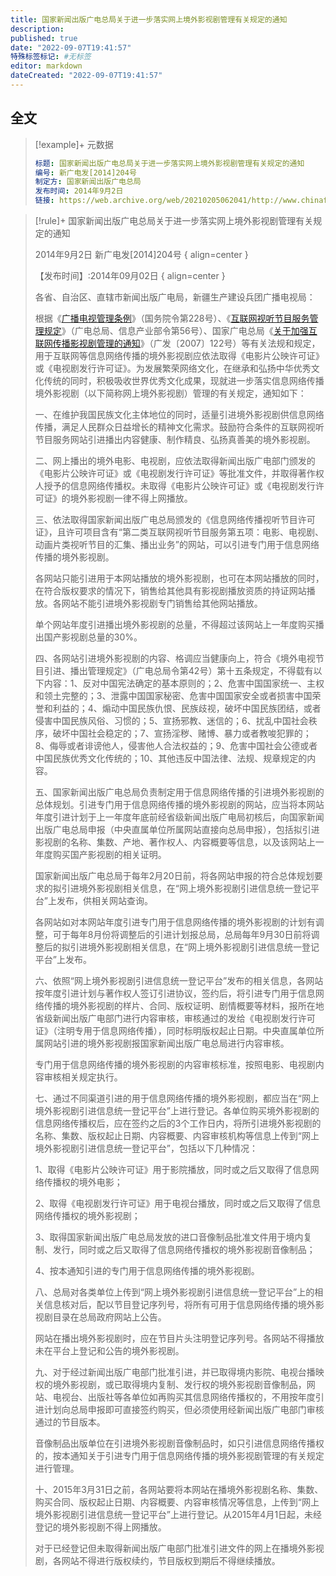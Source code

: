 ```yaml
---
title: 国家新闻出版广电总局关于进一步落实网上境外影视剧管理有关规定的通知
description:
published: true
date: "2022-09-07T19:41:57"
特殊标签标记: #无标签
editor: markdown
dateCreated: "2022-09-07T19:41:57"
---
```


## 全文

> [!example]+ 元数据
>
> ```yaml
> 标题: 国家新闻出版广电总局关于进一步落实网上境外影视剧管理有关规定的通知
> 编号: 新广电发[2014]204号
> 制定方: 国家新闻出版广电总局
> 发布时间: 2014年9月2日
> 链接: https://web.archive.org/web/20210205062041/http://www.chinafilm.gov.cn/chinafilm/contents/160/827.shtml
> ```

> [!rule]+ 国家新闻出版广电总局关于进一步落实网上境外影视剧管理有关规定的通知
>
> 2014年9月2日 新广电发[2014]204号
> { align=center }
>
> 【发布时间】:2014年09月02日
> { align=center }
>
> 各省、自治区、直辖市新闻出版广电局，新疆生产建设兵团广播电视局：
>
> 根据《[广播电视管理条例][]》（国务院令第228号）、《[互联网视听节目服务管理规定][]》（广电总局、信息产业部令第56号）、国家广电总局《[关于加强互联网传播影视剧管理的通知][]》（广发〔2007〕122号）等有关法规和规定，用于互联网等信息网络传播的境外影视剧应依法取得《电影片公映许可证》或《电视剧发行许可证》。为发展繁荣网络文化，在继承和弘扬中华优秀文化传统的同时，积极吸收世界优秀文化成果，现就进一步落实信息网络传播境外影视剧（以下简称网上境外影视剧）管理的有关规定，通知如下：
>
> 一、在维护我国民族文化主体地位的同时，适量引进境外影视剧供信息网络传播，满足人民群众日益增长的精神文化需求。鼓励符合条件的互联网视听节目服务网站引进播出内容健康、制作精良、弘扬真善美的境外影视剧。
>
> 二、网上播出的境外电影、电视剧，应依法取得新闻出版广电部门颁发的《电影片公映许可证》或《电视剧发行许可证》等批准文件，并取得著作权人授予的信息网络传播权。未取得《电影片公映许可证》或《电视剧发行许可证》的境外影视剧一律不得上网播放。
>
> 三、依法取得国家新闻出版广电总局颁发的《信息网络传播视听节目许可证》，且许可项目含有“第二类互联网视听节目服务第五项：电影、电视剧、动画片类视听节目的汇集、播出业务”的网站，可以引进专门用于信息网络传播的境外影视剧。
>
> 各网站只能引进用于本网站播放的境外影视剧，也可在本网站播放的同时，在符合版权要求的情况下，销售给其他具有影视剧播放资质的持证网站播放。各网站不能引进境外影视剧专门销售给其他网站播放。
>
> 单个网站年度引进播出境外影视剧的总量，不得超过该网站上一年度购买播出国产影视剧总量的30%。
>
> 四、各网站引进境外影视剧的内容、格调应当健康向上，符合《境外电视节目引进、播出管理规定》（广电总局令第42号）第十五条规定，不得载有以下内容：1、反对中国宪法确定的基本原则的；2、危害中国国家统一、主权和领土完整的；3、泄露中国国家秘密、危害中国国家安全或者损害中国荣誉和利益的；4、煽动中国民族仇恨、民族歧视，破坏中国民族团结，或者侵害中国民族风俗、习惯的；5、宣扬邪教、迷信的；6、扰乱中国社会秩序，破坏中国社会稳定的；7、宣扬淫秽、赌博、暴力或者教唆犯罪的；8、侮辱或者诽谤他人，侵害他人合法权益的；9、危害中国社会公德或者中国民族优秀文化传统的；10、其他违反中国法律、法规、规章规定的内容。
>
> 五、国家新闻出版广电总局负责制定用于信息网络传播的引进境外影视剧的总体规划。引进专门用于信息网络传播的境外影视剧的网站，应当将本网站年度引进计划于上一年度年底前经省级新闻出版广电局初核后，向国家新闻出版广电总局申报（中央直属单位所属网站直接向总局申报），包括拟引进影视剧的名称、集数、产地、著作权人、内容概要等信息，以及该网站上一年度购买国产影视剧的相关证明。
>
> 国家新闻出版广电总局于每年2月20日前，将各网站申报的符合总体规划要求的拟引进境外影视剧相关信息，在“网上境外影视剧引进信息统一登记平台”上发布，供相关网站查询。
>
> 各网站如对本网站年度引进专门用于信息网络传播的境外影视剧的计划有调整，可于每年8月份将调整后的引进计划报总局，总局每年9月30日前将调整后的拟引进境外影视剧相关信息，在“网上境外影视剧引进信息统一登记平台”上发布。
>
> 六、依照“网上境外影视剧引进信息统一登记平台”发布的相关信息，各网站按年度引进计划与著作权人签订引进协议，签约后，将引进专门用于信息网络传播的境外影视剧的样片、合同、版权证明、剧情概要等材料，报所在地省级新闻出版广电部门进行内容审核，审核通过的发给《电视剧发行许可证》（注明专用于信息网络传播），同时标明版权起止日期。中央直属单位所属网站引进的境外影视剧报国家新闻出版广电总局进行内容审核。
>
> 专门用于信息网络传播的境外影视剧的内容审核标准，按照电影、电视剧内容审核相关规定执行。
>
> 七、通过不同渠道引进的用于信息网络传播的境外影视剧，都应当在“网上境外影视剧引进信息统一登记平台”上进行登记。各单位购买境外影视剧的信息网络传播权后，应在签约之后的3个工作日内，将所引进境外影视剧的名称、集数、版权起止日期、内容概要、内容审核机构等信息上传到“网上境外影视剧引进信息统一登记平台”，包括以下几种情况：
>
> 1、取得《电影片公映许可证》用于影院播放，同时或之后又取得了信息网络传播权的境外电影；
>
> 2、取得《电视剧发行许可证》用于电视台播放，同时或之后又取得了信息网络传播权的境外影视剧；
>
> 3、取得国家新闻出版广电总局发放的进口音像制品批准文件用于境内复制、发行，同时或之后又取得了信息网络传播权的境外影视剧音像制品；
>
> 4、按本通知引进的专门用于信息网络传播的境外影视剧。
>
> 八、总局对各类单位上传到“网上境外影视剧引进信息统一登记平台”上的相关信息核对后，配以节目登记序列号，将所有可用于信息网络传播的境外影视剧目录在总局政府网站上公告。
>
> 网站在播出境外影视剧时，应在节目片头注明登记序列号。各网站不得播放未在平台上登记和公告的境外影视剧。
>
> 九、对于经过新闻出版广电部门批准引进，并已取得境内影院、电视台播映权的境外影视剧，或已取得境内复制、发行权的境外影视剧音像制品，网站、电视台、出版社等各单位如再购买其信息网络传播权的，不用按年度引进计划向总局申报即可直接签约购买，但必须使用经新闻出版广电部门审核通过的节目版本。
>
> 音像制品出版单位在引进境外影视剧音像制品时，如只引进信息网络传播权的，按本通知关于引进专门用于信息网络传播的境外影视剧管理的有关规定进行管理。
>
> 十、2015年3月31日之前，各网站要将本网站在播境外影视剧名称、集数、购买合同、版权起止日期、内容概要、内容审核情况等信息，上传到“网上境外影视剧引进信息统一登记平台”上进行登记。从2015年4月1日起，未经登记的境外影视剧不得上网播放。
>
> 对于已经登记但未取得新闻出版广电部门批准引进文件的网上在播境外影视剧，各网站不得进行版权续约，节目版权到期后不得继续播放。

[广播电视管理条例]: /rule/国务院/广播电视管理条例.md
[互联网视听节目服务管理规定]: /rule/国家新闻出版广电总局/互联网视听节目服务管理规定.md
[关于加强互联网传播影视剧管理的通知]: /rule/国家广播电视总局/关于加强互联网传播影视剧管理的通知.md

